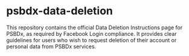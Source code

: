 # psbdx-data-deletion
This repository contains the official Data Deletion Instructions page for PSBDx, as required by Facebook Login compliance.  It provides clear guidelines for users who wish to request deletion of their account or personal data from PSBDx services.
